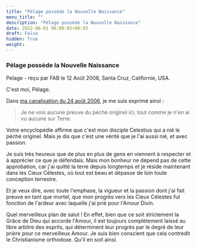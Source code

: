 ```yaml
---
title: "Pélage possède la Nouvelle Naissance"
menu_title: ""
description: "Pélage possède la Nouvelle Naissance"
date: 2022-06-01 06:00:01+00:93
draft: False
hidden: True
weight:
---
```

### Pélage possède la Nouvelle Naissance

Pelage - reçu par FAB le 12 Août 2008, Santa Cruz, Californie, USA.

C'est moi, Pélage.

Dans [ma canalisation du 24 août 2006](/fr-contemporary-messages/fr-contemporary-messages-by-date-order/fr-contemporary-messages-2006/fr-2006-8-24-1-fab-pelagius/), je me suis exprimé ainsi :

> Je ne vois aucune preuve du péché originel ici, tout comme je n'en ai vu aucune sur Terre.

Votre encyclopédie affirme que c'est mon disciple Celestius qui a nié le péché originel. Mais je dis que c'est une vérité que je l'ai aussi nié, et avec passion.

Je suis très heureux que de plus en plus de gens en viennent à respecter et à apprécier ce que je défendais. Mais mon bonheur ne dépend pas de cette approbation, car j'ai quitté la terre depuis longtemps et je réside maintenant dans les Cieux Célestes, où tout est beau et dépasse de loin toute conception terrestre.

Et je veux dire, avec toute l'emphase, la vigueur et la passion dont j'ai fait preuve en tant que mortel, que mon progrès vers les Cieux Célestes fut fonction de l'ardeur avec laquelle j'ai prié pour l'Amour Divin.

Quel merveilleux plan de salut ! En effet, bien que ce soit strictement la Grâce de Dieu qui accorde l'Amour, il est toujours complètement laissé au libre arbitre des esprits, qui déterminent leur progrès par le degré de leur prière pour ce merveilleux Amour. Je suis bien conscient que cela contredit le Christianisme orthodoxe. Qu'il en soit ainsi.
